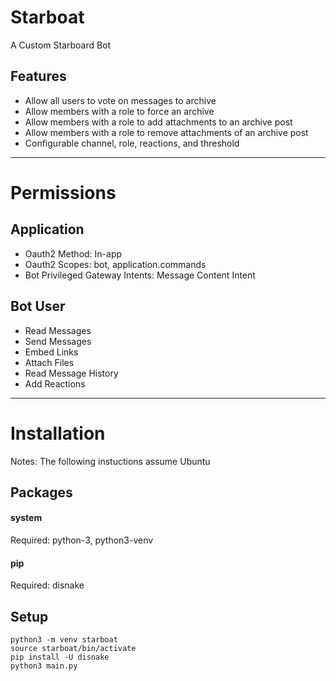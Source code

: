 # Starboat
A Custom Starboard Bot

## Features
- Allow all users to vote on messages to archive
- Allow members with a role to force an archive
- Allow members with a role to add attachments to an archive post
- Allow members with a role to remove attachments of an archive post
- Configurable channel, role, reactions, and threshold

------------------------------------------------------------------------------------------------------------------------------------------------------

# Permissions
## Application
- Oauth2 Method: In-app
- Oauth2 Scopes: bot, application.commands
- Bot Privileged Gateway Intents: Message Content Intent

## Bot User
- Read Messages
- Send Messages
- Embed Links
- Attach Files
- Read Message History
- Add Reactions

------------------------------------------------------------------------------------------------------------------------------------------------------

# Installation
Notes: The following instuctions assume Ubuntu
## Packages
#### system
Required: python-3, python3-venv
#### pip
Required: disnake

## Setup
```shell
python3 -m venv starboat
source starboat/bin/activate
pip install -U disnake
python3 main.py
```
